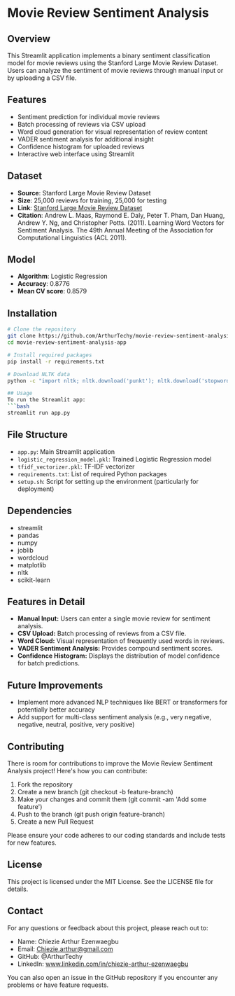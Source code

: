 # Movie Review Sentiment Analysis

## Overview
This Streamlit application implements a binary sentiment classification model for movie reviews using the Stanford Large Movie Review Dataset. Users can analyze the sentiment of movie reviews through manual input or by uploading a CSV file.

## Features
- Sentiment prediction for individual movie reviews
- Batch processing of reviews via CSV upload
- Word cloud generation for visual representation of review content
- VADER sentiment analysis for additional insight
- Confidence histogram for uploaded reviews
- Interactive web interface using Streamlit

## Dataset
- **Source**: Stanford Large Movie Review Dataset
- **Size**: 25,000 reviews for training, 25,000 for testing
- **Link**: [Stanford Large Movie Review Dataset](https://ai.stanford.edu/~amaas/data/sentiment/aclImdb_v1.tar.gz)
- **Citation**: Andrew L. Maas, Raymond E. Daly, Peter T. Pham, Dan Huang, Andrew Y. Ng, and Christopher Potts. (2011). Learning Word Vectors for Sentiment Analysis. The 49th Annual Meeting of the Association for Computational Linguistics (ACL 2011).

## Model
- **Algorithm**: Logistic Regression
- **Accuracy**: 0.8776
- **Mean CV score**: 0.8579

## Installation
```bash
# Clone the repository
git clone https://github.com/ArthurTechy/movie-review-sentiment-analysis-app.git
cd movie-review-sentiment-analysis-app

# Install required packages
pip install -r requirements.txt

# Download NLTK data
python -c "import nltk; nltk.download('punkt'); nltk.download('stopwords'); nltk.download('wordnet'); nltk.download('omw-1.4')"

## Usage
To run the Streamlit app:
```bash
streamlit run app.py
```

## File Structure
- `app.py`: Main Streamlit application
- `logistic_regression_model.pkl`: Trained Logistic Regression model
- `tfidf_vectorizer.pkl`: TF-IDF vectorizer
- `requirements.txt`: List of required Python packages
- `setup.sh`: Script for setting up the environment (particularly for deployment)

## Dependencies
- streamlit
- pandas
- numpy
- joblib
- wordcloud
- matplotlib
- nltk
- scikit-learn

## Features in Detail

- **Manual Input:** Users can enter a single movie review for sentiment analysis.
- **CSV Upload:** Batch processing of reviews from a CSV file.
- **Word Cloud:** Visual representation of frequently used words in reviews.
- **VADER Sentiment Analysis:** Provides compound sentiment scores.
- **Confidence Histogram:** Displays the distribution of model confidence for batch predictions.

## Future Improvements

- Implement more advanced NLP techniques like BERT or transformers for potentially better accuracy
- Add support for multi-class sentiment analysis (e.g., very negative, negative, neutral, positive, very positive)

## Contributing
There is room for contributions to improve the Movie Review Sentiment Analysis project! Here's how you can contribute:

1. Fork the repository
2. Create a new branch (git checkout -b feature-branch)
3. Make your changes and commit them (git commit -am 'Add some feature')
4. Push to the branch (git push origin feature-branch)
4. Create a new Pull Request

Please ensure your code adheres to our coding standards and include tests for new features.

## License
This project is licensed under the MIT License. See the LICENSE file for details.

## Contact
For any questions or feedback about this project, please reach out to:

- Name: Chiezie Arthur Ezenwaegbu
- Email: Chiezie.arthur@gmail.com
- GitHub: @ArthurTechy
- LinkedIn: www.linkedin.com/in/chiezie-arthur-ezenwaegbu

You can also open an issue in the GitHub repository if you encounter any problems or have feature requests.